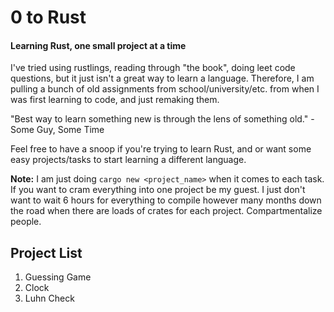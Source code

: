 # 0 to Rust
#### Learning Rust, one small project at a time

I've tried using rustlings, reading through "the book", doing leet code questions, but it just isn't a great way to learn a language. Therefore, I am pulling a bunch of old assignments from school/university/etc. from when I was first learning to code, and just remaking them.

"Best way to learn something new is through the lens of something old." - Some Guy, Some Time

Feel free to have a snoop if you're trying to learn Rust, and or want some easy projects/tasks to start learning a different language.

**Note:**
I am just doing `cargo new <project_name>` when it comes to each task. If you want to cram everything into one project be my guest. I just don't want to wait 6 hours for everything to compile however many months down the road when there are loads of crates for each project. Compartmentalize people.

## Project List
1. Guessing Game
2. Clock
3. Luhn Check
